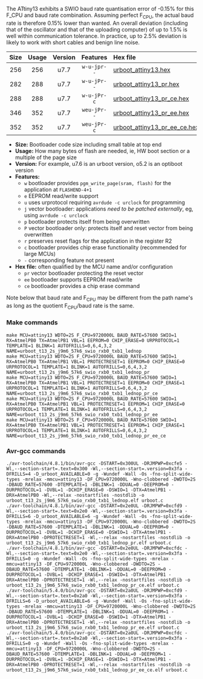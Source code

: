 The ATtiny13 exhibits a SWIO baud rate quantisation error of -0.15% for this F_CPU and baud rate combination. Assuming perfect F<sub>CPU</sub>, the actual baud rate is therefore 0.15% lower than wanted. An overall deviation (including that of the oscillator and that of the uploading computer) of up to 1.5% is well within communication tolerance. In practice, up to 2.5% deviation is likely to work with short cables and benign line noise.

|Size|Usage|Version|Features|Hex file|
|:-:|:-:|:-:|:-:|:--|
|256|256|u7.7|`w-u-jpr--`|[urboot_attiny13.hex](https://raw.githubusercontent.com/stefanrueger/urboot.hex/main/cores/microcore/attiny13/watchdog_2_s/internal_oscillator/1215000_hz/7200_baud/swio_rxb0_txb1/lednop/urboot_attiny13.hex)|
|282|288|u7.7|`w-u-jPr--`|[urboot_attiny13_pr.hex](https://raw.githubusercontent.com/stefanrueger/urboot.hex/main/cores/microcore/attiny13/watchdog_2_s/internal_oscillator/1215000_hz/7200_baud/swio_rxb0_txb1/lednop/urboot_attiny13_pr.hex)|
|288|288|u7.7|`w-u-jPr-c`|[urboot_attiny13_pr_ce.hex](https://raw.githubusercontent.com/stefanrueger/urboot.hex/main/cores/microcore/attiny13/watchdog_2_s/internal_oscillator/1215000_hz/7200_baud/swio_rxb0_txb1/lednop/urboot_attiny13_pr_ce.hex)|
|346|352|u7.7|`weu-jPr--`|[urboot_attiny13_pr_ee.hex](https://raw.githubusercontent.com/stefanrueger/urboot.hex/main/cores/microcore/attiny13/watchdog_2_s/internal_oscillator/1215000_hz/7200_baud/swio_rxb0_txb1/lednop/urboot_attiny13_pr_ee.hex)|
|352|352|u7.7|`weu-jPr-c`|[urboot_attiny13_pr_ee_ce.hex](https://raw.githubusercontent.com/stefanrueger/urboot.hex/main/cores/microcore/attiny13/watchdog_2_s/internal_oscillator/1215000_hz/7200_baud/swio_rxb0_txb1/lednop/urboot_attiny13_pr_ee_ce.hex)|

- **Size:** Bootloader code size including small table at top end
- **Usage:** How many bytes of flash are needed, ie, HW boot section or a multiple of the page size
- **Version:** For example, u7.6 is an urboot version, o5.2 is an optiboot version
- **Features:**
  + `w` bootloader provides `pgm_write_page(sram, flash)` for the application at `FLASHEND-4+1`
  + `e` EEPROM read/write support
  + `u` uses urprotocol requiring `avrdude -c urclock` for programming
  + `j` vector bootloader: applications *need to be patched externally*, eg, using `avrdude -c urclock`
  + `p` bootloader protects itself from being overwritten
  + `P` vector bootloader only: protects itself and reset vector from being overwritten
  + `r` preserves reset flags for the application in the register R2
  + `c` bootloader provides chip erase functionality (recommended for large MCUs)
  + `-` corresponding feature not present
- **Hex file:** often qualified by the MCU name and/or configuration
  + `pr` vector bootloader protecting the reset vector
  + `ee` bootloader supports EEPROM read/write
  + `ce` bootloader provides a chip erase command


Note below that baud rate and F<sub>CPU</sub> may be different from the path name's as long as the quotient F<sub>CPU</sub>/baud rate is the same.

### Make commands
```
make MCU=attiny13 WDTO=2S F_CPU=9720000L BAUD_RATE=57600 SWIO=1 RX=AtmelPB0 TX=AtmelPB1 VBL=1 EEPROM=0 CHIP_ERASE=0 URPROTOCOL=1 TEMPLATE=1 BLINK=1 AUTOFRILLS=0,6,4,3,2 NAME=urboot_t13_2s_j9m6_57k6_swio_rxb0_txb1_lednop
make MCU=attiny13 WDTO=2S F_CPU=9720000L BAUD_RATE=57600 SWIO=1 RX=AtmelPB0 TX=AtmelPB1 VBL=1 PROTECTRESET=1 EEPROM=0 CHIP_ERASE=0 URPROTOCOL=1 TEMPLATE=1 BLINK=1 AUTOFRILLS=0,6,4,3,2 NAME=urboot_t13_2s_j9m6_57k6_swio_rxb0_txb1_lednop_pr
make MCU=attiny13 WDTO=2S F_CPU=9720000L BAUD_RATE=57600 SWIO=1 RX=AtmelPB0 TX=AtmelPB1 VBL=1 PROTECTRESET=1 EEPROM=0 CHIP_ERASE=1 URPROTOCOL=1 TEMPLATE=1 BLINK=1 AUTOFRILLS=0,6,4,3,2 NAME=urboot_t13_2s_j9m6_57k6_swio_rxb0_txb1_lednop_pr_ce
make MCU=attiny13 WDTO=2S F_CPU=9720000L BAUD_RATE=57600 SWIO=1 RX=AtmelPB0 TX=AtmelPB1 VBL=1 PROTECTRESET=1 EEPROM=1 CHIP_ERASE=0 URPROTOCOL=1 TEMPLATE=1 BLINK=1 AUTOFRILLS=0,6,4,3,2 NAME=urboot_t13_2s_j9m6_57k6_swio_rxb0_txb1_lednop_pr_ee
make MCU=attiny13 WDTO=2S F_CPU=9720000L BAUD_RATE=57600 SWIO=1 RX=AtmelPB0 TX=AtmelPB1 VBL=1 PROTECTRESET=1 EEPROM=1 CHIP_ERASE=1 URPROTOCOL=1 TEMPLATE=1 BLINK=1 AUTOFRILLS=0,6,4,3,2 NAME=urboot_t13_2s_j9m6_57k6_swio_rxb0_txb1_lednop_pr_ee_ce
```

### Avr-gcc commands
```
./avr-toolchain/4.8.1/bin/avr-gcc -DSTART=0x300UL -DRJMPWP=0xcfe5 -Wl,--section-start=.text=0x300 -Wl,--section-start=.version=0x3fa -DFRILLS=4 -D_urboot_AVAILABLE=0 -g -Wundef -Wall -Os -fno-split-wide-types -mrelax -mmcu=attiny13 -DF_CPU=9720000L -Wno-clobbered -DWDTO=2S -DBAUD_RATE=57600 -DTEMPLATE=1 -DBLINK=1 -DDUAL=0 -DEEPROM=0 -DURPROTOCOL=1 -DVBL=1 -DCHIP_ERASE=0 -DSWIO=1 -DTX=AtmelPB1 -DRX=AtmelPB0 -Wl,--relax -nostartfiles -nostdlib -o urboot_t13_2s_j9m6_57k6_swio_rxb0_txb1_lednop.elf urboot.c
./avr-toolchain/4.8.1/bin/avr-gcc -DSTART=0x2e0UL -DRJMPWP=0xcfd9 -Wl,--section-start=.text=0x2e0 -Wl,--section-start=.version=0x3fa -DFRILLS=6 -D_urboot_AVAILABLE=6 -g -Wundef -Wall -Os -fno-split-wide-types -mrelax -mmcu=attiny13 -DF_CPU=9720000L -Wno-clobbered -DWDTO=2S -DBAUD_RATE=57600 -DTEMPLATE=1 -DBLINK=1 -DDUAL=0 -DEEPROM=0 -DURPROTOCOL=1 -DVBL=1 -DCHIP_ERASE=0 -DSWIO=1 -DTX=AtmelPB1 -DRX=AtmelPB0 -DPROTECTRESET=1 -Wl,--relax -nostartfiles -nostdlib -o urboot_t13_2s_j9m6_57k6_swio_rxb0_txb1_lednop_pr.elf urboot.c
./avr-toolchain/4.8.1/bin/avr-gcc -DSTART=0x2e0UL -DRJMPWP=0xcfdc -Wl,--section-start=.text=0x2e0 -Wl,--section-start=.version=0x3fa -DFRILLS=0 -g -Wundef -Wall -Os -fno-split-wide-types -mrelax -mmcu=attiny13 -DF_CPU=9720000L -Wno-clobbered -DWDTO=2S -DBAUD_RATE=57600 -DTEMPLATE=1 -DBLINK=1 -DDUAL=0 -DEEPROM=0 -DURPROTOCOL=1 -DVBL=1 -DCHIP_ERASE=1 -DSWIO=1 -DTX=AtmelPB1 -DRX=AtmelPB0 -DPROTECTRESET=1 -Wl,--relax -nostartfiles -nostdlib -o urboot_t13_2s_j9m6_57k6_swio_rxb0_txb1_lednop_pr_ce.elf urboot.c
./avr-toolchain/5.4.0/bin/avr-gcc -DSTART=0x2a0UL -DRJMPWP=0xcfd9 -Wl,--section-start=.text=0x2a0 -Wl,--section-start=.version=0x3fa -DFRILLS=6 -D_urboot_AVAILABLE=6 -g -Wundef -Wall -Os -fno-split-wide-types -mrelax -mmcu=attiny13 -DF_CPU=9720000L -Wno-clobbered -DWDTO=2S -DBAUD_RATE=57600 -DTEMPLATE=1 -DBLINK=1 -DDUAL=0 -DEEPROM=1 -DURPROTOCOL=1 -DVBL=1 -DCHIP_ERASE=0 -DSWIO=1 -DTX=AtmelPB1 -DRX=AtmelPB0 -DPROTECTRESET=1 -Wl,--relax -nostartfiles -nostdlib -o urboot_t13_2s_j9m6_57k6_swio_rxb0_txb1_lednop_pr_ee.elf urboot.c
./avr-toolchain/5.4.0/bin/avr-gcc -DSTART=0x2a0UL -DRJMPWP=0xcfdc -Wl,--section-start=.text=0x2a0 -Wl,--section-start=.version=0x3fa -DFRILLS=0 -g -Wundef -Wall -Os -fno-split-wide-types -mrelax -mmcu=attiny13 -DF_CPU=9720000L -Wno-clobbered -DWDTO=2S -DBAUD_RATE=57600 -DTEMPLATE=1 -DBLINK=1 -DDUAL=0 -DEEPROM=1 -DURPROTOCOL=1 -DVBL=1 -DCHIP_ERASE=1 -DSWIO=1 -DTX=AtmelPB1 -DRX=AtmelPB0 -DPROTECTRESET=1 -Wl,--relax -nostartfiles -nostdlib -o urboot_t13_2s_j9m6_57k6_swio_rxb0_txb1_lednop_pr_ee_ce.elf urboot.c
```

